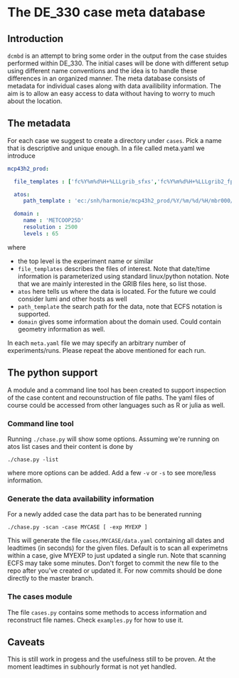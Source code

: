 # The DE_330 case meta database 

## Introduction

`dcmbd` is an attempt to bring some order in the output from the case stuides performed within DE_330. The initial cases will be done with different setup using different name conventions and the idea is to handle these differences in an organized manner. The meta database consists of metadata for individual cases along with data availibility information. The aim is to allow an easy access to data without having to worry to much about the location. 

## The metadata

For each case we suggest to create a directory under `cases`. Pick a name that is descriptive and unique enough. In a file called meta.yaml we introduce

``` yaml
mcp43h2_prod: 

  file_templates : ['fc%Y%m%d%H+%LLLgrib_sfxs','fc%Y%m%d%H+%LLLgrib2_fp']

  atos:
     path_template : 'ec:/snh/harmonie/mcp43h2_prod/%Y/%m/%d/%H/mbr000/'

  domain : 
     name : 'METCOOP25D'
     resolution : 2500
     levels : 65
```

where 
 * the top level is the experiment name or similar
 * `file_templates` describes the files of interest. Note that date/time information is parameterized using standard linux/python notation. Note that we are mainly interested in the GRIB files here, so list those.
 * `atos` here tells us where the data is located. For the future we could consider lumi and other hosts as well
 * `path_template` the search path for the data, note that ECFS notation is supported.
 * `domain` gives some information about the domain used. Could contain geometry information as well.

In each `meta.yaml` file we may specify an arbitrary number of experiments/runs. Please repeat the above mentioned for each run.

## The python support

A module and a command line tool has been created to support inspection of the case content and recounstruction of file paths. The yaml files of course could be accessed from other languages such as R or julia as well.

### Command line tool

Running `./chase.py` will show some options. Assuming we're running on atos list cases and their content is done by 
```
./chase.py -list 
```
where more options can be added. Add a few `-v` or `-s` to see more/less information.

### Generate the data availability information

For a newly added case the data part has to be benerated running
```
./chase.py -scan -case MYCASE [ -exp MYEXP ]
```
This will generate the file `cases/MYCASE/data.yaml` containing all dates and leadtimes (in seconds) for the given files. Default is to scan all experimetns within a case, give MYEXP to just updated a single run. Note that scanning ECFS may take some minutes. Don't forget to commit the new file to the repo after you've created or updated it. For now commits should be done directly to the master branch.

### The cases module

The file `cases.py` contains some methods to access information and reconstruct file names. Check `examples.py` for how to use it.

## Caveats

This is still work in progess and the usefulness still to be proven. At the moment leadtimes in subhourly format is not yet handled.

